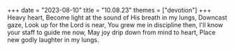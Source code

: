 +++
date = "2023-08-10"
title = "10.08.23"
themes = ["devotion"]
+++
Heavy heart,
Become light at the sound of His breath in my lungs,
Downcast gaze,
Look up for the Lord is near,
You grew me in discipline then,
I'll know your staff to guide me now,
May joy drip down from mind to heart,
Place new godly laughter in my lungs.
